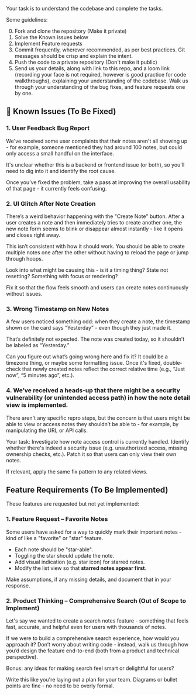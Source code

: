 Your task is to understand the codebase and complete the tasks.

Some guidelines:

0. Fork and clone the repository (Make it private)
1. Solve the Known issues below
2. Implement Feature requests
3. Commit frequently, wherever recommended, as per best practices. Git messages should be crisp and explain the intent.
4. Push the code to a private repository (Don't make it public)
5. Send us your details, along with link to this repo, and a loom link (recording your face is not required, however is good practice for code walkthroughs), explaining your understanding of the codebase. Walk us through your understanding of the bug fixes, and feature requests one by one.

## 🐞 Known Issues (To Be Fixed)

### 1. User Feedback Bug Report

We've received some user complaints that their notes aren't all showing up - for example, someone mentioned they had around 100 notes, but could only access a small handful on the interface.

It's unclear whether this is a backend or frontend issue (or both), so you'll need to dig into it and identify the root cause.

Once you’ve fixed the problem, take a pass at improving the overall usability of that page - it currently feels confusing.

### 2. UI Glitch After Note Creation

There’s a weird behavior happening with the "Create Note" button. After a user creates a note and then immediately tries to create another one, the new note form seems to blink or disappear almost instantly - like it opens and closes right away.

This isn’t consistent with how it should work. You should be able to create multiple notes one after the other without having to reload the page or jump through hoops.

Look into what might be causing this - is it a timing thing? State not resetting? Something with focus or rendering?

Fix it so that the flow feels smooth and users can create notes continuously without issues.

### 3. Wrong Timestamp on New Notes

A few users noticed something odd: when they create a note, the timestamp shown on the card says “Yesterday” - even though they just made it.

That’s definitely not expected. The note was created today, so it shouldn’t be labeled as “Yesterday.”

Can you figure out what’s going wrong here and fix it? It could be a timezone thing, or maybe some formatting issue. Once it's fixed, double-check that newly created notes reflect the correct relative time (e.g., “Just now”, “5 minutes ago”, etc.).

### 4. We’ve received a heads-up that there might be a security vulnerability (or unintended access path) in how the note detail view is implemented.

There aren't any specific repro steps, but the concern is that users might be able to view or access notes they shouldn’t be able to - for example, by manipulating the URL or API calls.

Your task:
Investigate how note access control is currently handled.
Identify whether there's indeed a security issue (e.g. unauthorized access, missing ownership checks, etc.).
Patch it so that users can only view their own notes.

If relevant, apply the same fix pattern to any related views.

## Feature Requirements (To Be Implemented)

These features are requested but not yet implemented:

### 1. Feature Request – Favorite Notes

Some users have asked for a way to quickly mark their important notes - kind of like a "favorite" or "star" feature.

- Each note should be "star-able".
- Toggling the star should update the note.
- Add visual indication (e.g. star icon) for starred notes.
- Modify the list view so that **starred notes appear first**.

Make assumptions, if any missing details, and document that in your response.

### 2. Product Thinking – Comprehensive Search (Out of Scope to Implement)

Let's say we wanted to create a search notes feature - something that feels fast, accurate, and helpful even for users with thousands of notes.

If we were to build a comprehensive search experience, how would you approach it? Don’t worry about writing code - instead, walk us through how you’d design the feature end-to-end (both from a product and technical perspective).

Bonus: any ideas for making search feel smart or delightful for users?

Write this like you're laying out a plan for your team. Diagrams or bullet points are fine - no need to be overly formal.
